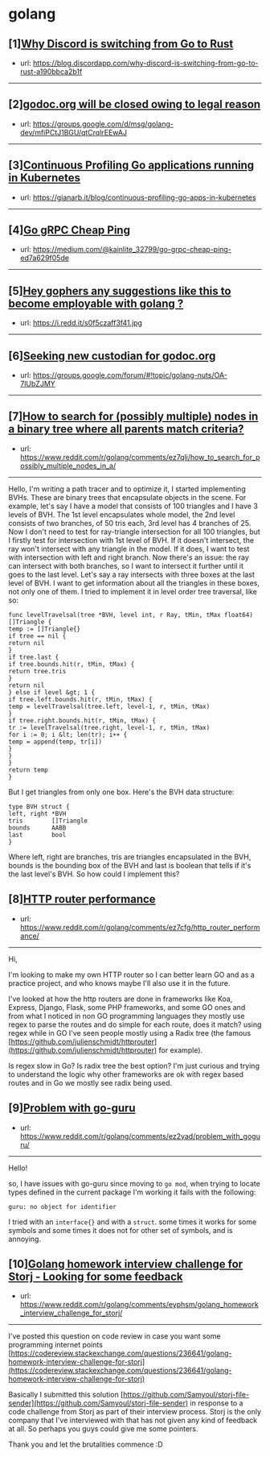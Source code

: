 # golang
## [1][Why Discord is switching from Go to Rust](https://www.reddit.com/r/golang/comments/eywx4q/why_discord_is_switching_from_go_to_rust/)
- url: https://blog.discordapp.com/why-discord-is-switching-from-go-to-rust-a190bbca2b1f
---

## [2][godoc.org will be closed owing to legal reason](https://www.reddit.com/r/golang/comments/ez7m26/godocorg_will_be_closed_owing_to_legal_reason/)
- url: https://groups.google.com/d/msg/golang-dev/mfiPCtJ1BGU/qtCrqlrEEwAJ
---

## [3][Continuous Profiling Go applications running in Kubernetes](https://www.reddit.com/r/golang/comments/ez8n40/continuous_profiling_go_applications_running_in/)
- url: https://gianarb.it/blog/continuous-profiling-go-apps-in-kubernetes
---

## [4][Go gRPC Cheap Ping](https://www.reddit.com/r/golang/comments/ez6j41/go_grpc_cheap_ping/)
- url: https://medium.com/@kainlite_32799/go-grpc-cheap-ping-ed7a629f05de
---

## [5][Hey gophers any suggestions like this to become employable with golang ?](https://www.reddit.com/r/golang/comments/ez8dvl/hey_gophers_any_suggestions_like_this_to_become/)
- url: https://i.redd.it/s0f5czaff3f41.jpg
---

## [6][Seeking new custodian for godoc.org](https://www.reddit.com/r/golang/comments/ez1wc9/seeking_new_custodian_for_godocorg/)
- url: https://groups.google.com/forum/#!topic/golang-nuts/OA-7lUbZJMY
---

## [7][How to search for (possibly multiple) nodes in a binary tree where all parents match criteria?](https://www.reddit.com/r/golang/comments/ez7qli/how_to_search_for_possibly_multiple_nodes_in_a/)
- url: https://www.reddit.com/r/golang/comments/ez7qli/how_to_search_for_possibly_multiple_nodes_in_a/
---
Hello, I'm writing a path tracer and to optimize it, I started implementing BVHs. These are binary trees that encapsulate objects in the scene. For example, let's say I have a model that consists of 100 triangles and I have 3 levels of BVH. The 1st level encapsulates whole model, the 2nd level consists of two branches, of 50 tris each, 3rd level has 4 branches of 25. Now I don't need to test for ray-triangle intersection for all 100 triangles, but I firstly test for intersection with 1st level of BVH. If it doesn't intersect, the ray won't intersect with any triangle in the model. If it does, I want to test with intersection with left and right branch. Now there's an issue: the ray can intersect with both branches, so I want to intersect it further until it goes to the last level. Let's say a ray intersects with three boxes at the last level of BVH. I want to get information about all the triangles in these boxes, not only one of them. I tried to implement it in level order tree traversal, like so:

`func levelTravelsal(tree *BVH, level int, r Ray, tMin, tMax float64) []Triangle {`  
 `temp := []Triangle{}`  
 `if tree == nil {`  
   `return nil`  
 `}`  
 `if tree.last {`  
   `if tree.bounds.hit(r, tMin, tMax) {`  
`return tree.tris`  
   `}`  
   `return nil`  
 `} else if level &gt; 1 {`  
   `if tree.left.bounds.hit(r, tMin, tMax) {`  
`temp = levelTravelsal(tree.left, level-1, r, tMin, tMax)`  
   `}`  
   `if tree.right.bounds.hit(r, tMin, tMax) {`  
`tr := levelTravelsal(tree.right, level-1, r, tMin, tMax)`  
`for i := 0; i &lt; len(tr); i++ {`  
`temp = append(temp, tr[i])`  
`}`  
   `}`  
 `}`  
 `return temp`  
`}`

But I get triangles from only one box. Here's the BVH data structure:

`type BVH struct {`  
`left, right *BVH`  
`tris        []Triangle`  
`bounds      AABB`  
`last        bool`  
`}`

Where left, right are branches, tris are triangles encapsulated in the BVH, bounds is the bounding box of the BVH and last is boolean that tells if it's the last level's BVH. So how could I implement this?
## [8][HTTP router performance](https://www.reddit.com/r/golang/comments/ez7cfg/http_router_performance/)
- url: https://www.reddit.com/r/golang/comments/ez7cfg/http_router_performance/
---
Hi,

I'm looking to make my own HTTP router so I can better learn GO and as a practice project, and who knows maybe I'll also use it in the future.

I've looked at how the http routers are done in frameworks like Koa, Express, Django, Flask, some PHP frameworks, and some GO ones and from what I noticed in non GO programming languages they mostly use regex to parse the routes and do simple for each route, does it match? using regex while in GO I've seen people mostly using a Radix tree (the famous [https://github.com/julienschmidt/httprouter](https://github.com/julienschmidt/httprouter) for example).

Is regex slow in Go? Is radix tree the best option? I'm just curious and trying to understand the logic why other frameworks are ok with regex based routes and in Go we mostly see radix being used.
## [9][Problem with go-guru](https://www.reddit.com/r/golang/comments/ez2yad/problem_with_goguru/)
- url: https://www.reddit.com/r/golang/comments/ez2yad/problem_with_goguru/
---
Hello!

so, I have issues with go-guru since moving to `go mod`, when trying to locate types defined in the current package I'm working it fails with the following:

```
guru: no object for identifier
```

I tried with an `interface{}` and with a `struct`. some times it works for some symbols and some times it does not for other set of symbols, and is annoying.
## [10][Golang homework interview challenge for Storj - Looking for some feedback](https://www.reddit.com/r/golang/comments/eyphsm/golang_homework_interview_challenge_for_storj/)
- url: https://www.reddit.com/r/golang/comments/eyphsm/golang_homework_interview_challenge_for_storj/
---
I've posted this question on code review in case you want some programming internet points [https://codereview.stackexchange.com/questions/236641/golang-homework-interview-challenge-for-storj](https://codereview.stackexchange.com/questions/236641/golang-homework-interview-challenge-for-storj) 

Basically I submitted this solution [https://github.com/Samyoul/storj-file-sender](https://github.com/Samyoul/storj-file-sender) in response to a code challenge from Storj as part of their interview process. Storj is the only company that I've interviewed with that has not given any kind of feedback at all. So perhaps you guys could give me some pointers.

Thank you and let the brutalities commence :D
